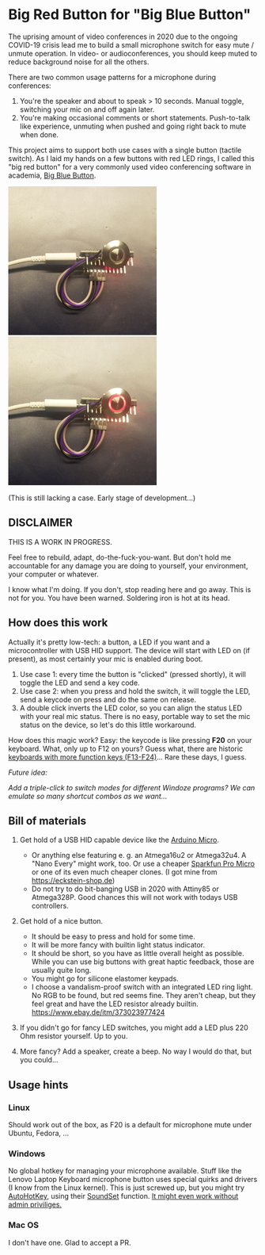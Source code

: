 # Big Red Button for "Big Blue Button"

The uprising amount of video conferences in 2020 due to the ongoing COVID-19 crisis
lead me to build a small microphone switch for easy mute / unmute operation. In 
video- or audioconferences, you should keep muted to reduce background noise for 
all the others.

There are two common usage patterns for a microphone during conferences:

1. You're the speaker and about to speak > 10 seconds.
   Manual toggle, switching your mic on and off again later.
2. You're making occasional comments or short statements.
   Push-to-talk like experience, unmuting when pushed and going right back to mute when done.

This project aims to support both use cases with a single button (tactile switch). As I laid 
my hands on a few buttons with red LED rings, I called this "big red button" for a very commonly used
video conferencing software in academia, [Big Blue Button](https://bigbluebutton.org/).

![off](doc/img/brb-off.jpg) ![on](doc/img/brb-on.jpg)

(This is still lacking a case. Early stage of development...)

## DISCLAIMER

THIS IS A WORK IN PROGRESS.

Feel free to rebuild, adapt, do-the-fuck-you-want. But don't hold me accountable for any damage
you are doing to yourself, your environment, your computer or whatever.

I know what I'm doing. If you don't, stop reading here and go away. This is not for you.
You have been warned. Soldering iron is hot at its head.

## How does this work

Actually it's pretty low-tech: a button, a LED if you want and a microcontroller with USB HID support.
The device will start with LED on (if present), as most certainly your mic is enabled during boot.

1. Use case 1: every time the button is "clicked" (pressed shortly), it will toggle the LED
   and send a key code.
2. Use case 2: when you press and hold the switch, it will toggle the LED, send a keycode on press and
   do the same on release.
3. A double click inverts the LED color, so you can align the status LED with your real mic status.
   There is no easy, portable way to set the mic status on the device, so let's do this little workaround.

How does this magic work? Easy: the keycode is like pressing **F20** on your keyboard. What, only up to F12
on yours? Guess what, there are historic [keyboards with more function keys (F13-F24)](https://www.win.tue.nl/~aeb/linux/kbd/scancodes-5.html)...
Rare these days, I guess.

*Future idea:*

*Add a triple-click to switch modes for different Windoze programs? We can emulate so many shortcut combos as we want...*

## Bill of materials

1. Get hold of a USB HID capable device like the [Arduino Micro](https://store.arduino.cc/arduino-micro).
   - Or anything else featuring e. g. an Atmega16u2 or Atmega32u4. A "Nano Every" might work, too.
     Or use a cheaper [Sparkfun Pro Micro](https://www.sparkfun.com/products/12640) or one of its
     even much cheaper clones. (I got mine from https://eckstein-shop.de)
   - Do not try to do bit-banging USB in 2020 with Attiny85 or Atmega328P.
     Good chances this will not work with todays USB controllers.

2. Get hold of a nice button.
   - It should be easy to press and hold for some time.
   - It will be more fancy with builtin light status indicator.
   - It should be short, so you have as little overall height as possible.
     While you can use big buttons with great haptic feedback, those are usually quite long.
   - You might go for silicone elastomer keypads.
   - I choose a vandalism-proof switch with an integrated LED ring light. No RGB to be found, but
     red seems fine. They aren't cheap, but they feel great and have the LED resistor already
     builtin. https://www.ebay.de/itm/373023977424
     
3. If you didn't go for fancy LED switches, you might add a LED plus 220 Ohm resistor yourself. Up to you.
4. More fancy? Add a speaker, create a beep. No way I would do that, but you could...

## Usage hints

### Linux
Should work out of the box, as F20 is a default for microphone mute under Ubuntu, Fedora, ...

### Windows
No global hotkey for managing your microphone available. Stuff like the Lenovo Laptop Keyboard microphone
button uses special quirks and drivers (I know from the Linux kernel). This is just screwed up, but you might try
[AutoHotKey](https://www.autohotkey.com), using their [SoundSet](https://www.autohotkey.com/docs/commands/SoundSet.htm)
function. [It might even work without admin priviliges.](http://www.thenickmay.com/articles/how-to-install-autohotkey-without-admin)

### Mac OS
I don't have one. Glad to accept a PR.
